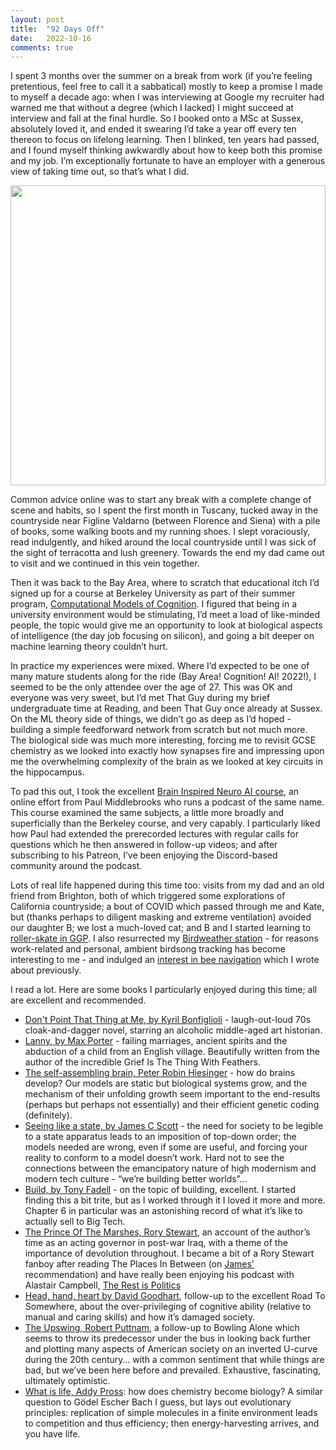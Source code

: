 ```yaml
---
layout: post
title:  "92 Days Off"
date:   2022-10-16
comments: true
---
```


I spent 3 months over the summer on a break from work (if you’re feeling pretentious, feel free to call it a sabbatical) mostly to keep a promise I made to myself a decade ago: when I was interviewing at Google my recruiter had warned me that without a degree (which I lacked) I might succeed at interview and fall at the final hurdle. So I booked onto a MSc at Sussex, absolutely loved it, and ended it swearing I’d take a year off every ten thereon to focus on lifelong learning. Then I blinked, ten years had passed, and I found myself thinking awkwardly about how to keep both this promise and my job. I’m exceptionally fortunate to have an employer with a generous view of taking time out, so that’s what I did.

<div style="width:100%;height:480px;text-align:center;">
  <a href="https://lh3.googleusercontent.com/oy3GJMgpmzm3zEp13GTq_aG2izaAQmNfRnkwkFcewsH_Szj4OQhkVDEa56nkfI_nMQvbKn8H_wttKCnlNEx7VgGLVuG0PrNP4IaVa6K85SW_mQj9gI5Fss9GTvCWsys5mIDggmXxwf8=w1920-h1080" target="_blank">
    <img style="height:100%;border:0;" src="https://lh3.googleusercontent.com/oy3GJMgpmzm3zEp13GTq_aG2izaAQmNfRnkwkFcewsH_Szj4OQhkVDEa56nkfI_nMQvbKn8H_wttKCnlNEx7VgGLVuG0PrNP4IaVa6K85SW_mQj9gI5Fss9GTvCWsys5mIDggmXxwf8=h480" />
  </a>
</div>

Common advice online was to start any break with a complete change of scene and habits, so I spent the first month in Tuscany, tucked away in the countryside near Figline Valdarno (between Florence and Siena) with a pile of books, some walking boots and my running shoes. I slept voraciously, read indulgently, and hiked around the local countryside until I was sick of the sight of terracotta and lush greenery. Towards the end my dad came out to visit and we continued in this vein together.

Then it was back to the Bay Area, where to scratch that educational itch I’d signed up for a course at Berkeley University as part of their summer program, [Computational Models of Cognition](https://classes.berkeley.edu/content/2022-summer-cogsci-131-001-lec-001). I figured that being in a university environment would be stimulating, I’d meet a load of like-minded people, the topic would give me an opportunity to look at biological aspects of intelligence (the day job focusing on silicon), and going a bit deeper on machine learning theory couldn’t hurt.

In practice my experiences were mixed. Where I’d expected to be one of many mature students along for the ride (Bay Area! Cognition! AI! 2022!), I seemed to be the only attendee over the age of 27. This was OK and everyone was very sweet, but I’d met That Guy during my brief undergraduate time at Reading, and been That Guy once already at Sussex. On the ML theory side of things, we didn’t go as deep as I’d hoped - building a simple feedforward network from scratch but not much more. The biological side was much more interesting, forcing me to revisit GCSE chemistry as we looked into exactly how synapses fire and impressing upon me the overwhelming complexity of the brain as we looked at key circuits in the hippocampus. 

To pad this out, I took the excellent [Brain Inspired Neuro AI course](https://braininspired.co/neuro-ai/), an online effort from Paul Middlebrooks who runs a podcast of the same name. This course examined the same subjects, a little more broadly and superficially than the Berkeley course, and very capably. I particularly liked how Paul had extended the prerecorded lectures with regular calls for questions which he then answered in follow-up videos; and after subscribing to his Patreon, I’ve been enjoying the Discord-based community around the podcast.

Lots of real life happened during this time too: visits from my dad and an old friend from Brighton, both of which triggered some explorations of California countryside; a bout of COVID which passed through me and Kate, but (thanks perhaps to diligent masking and extreme ventilation) avoided our daughter B; we lost a much-loved cat; and B and I started learning to [roller-skate in GGP](https://goldengatepark.com/6th-avenue-skate-park.html). I also resurrected my [Birdweather station](http://app.birdweather.com/stations/101) - for reasons work-related and personal, ambient birdsong tracking has become interesting to me - and indulged an [interest in bee navigation](http://www.tomhume.org/bee-optics/) which I wrote about previously.

I read a lot. Here are some books I particularly enjoyed during this time; all are excellent and recommended.

* [Don't Point That Thing at Me, by Kyril Bonfiglioli](https://www.amazon.com/Dont-Point-that-Thing-Me/dp/1585675628) - laugh-out-loud 70s cloak-and-dagger novel, starring an alcoholic middle-aged art historian.
* [Lanny, by Max Porter](https://www.amazon.com/Lanny-Novel-Max-Porter/dp/1555978401) - failing marriages, ancient spirits and the abduction of a child from an English village. Beautifully written from the author of the incredible Grief Is The Thing With Feathers.
* [The self-assembling brain, Peter Robin Hiesinger](https://www.amazon.com/Self-Assembling-Brain-Neural-Networks-Smarter/dp/0691181225) - how do brains develop? Our models are static but biological systems grow, and the mechanism of their unfolding growth seem important to the end-results (perhaps but perhaps not essentially) and their efficient genetic coding (definitely).
* [Seeing like a state, by James C Scott](https://www.amazon.com/Seeing-like-State-Certain-Condition/dp/0300078153) - the need for society to be legible to a state apparatus leads to an imposition of top-down order; the models needed are wrong, even if some are useful, and forcing your reality to conform to a model doesn’t work. Hard not to see the connections between the emancipatory nature of high modernism and modern tech culture - “we’re building better worlds”…
* [Build, by Tony Fadell](https://www.amazon.com/Build-Unorthodox-Guide-Making-Things/dp/B09LGNR2TW) - on the topic of building, excellent. I started finding this a bit trite, but as I worked through it I loved it more and more. Chapter 6 in particular was an astonishing record of what it’s like to actually sell to Big Tech.
* [The Prince Of The Marshes, Rory Stewart](https://www.amazon.com/Prince-Marshes-Other-Occupational-Hazards/dp/0156032791), an account of the author’s time as an acting governor in post-war Iraq, with a theme of the importance of devolution throughout. I became a bit of a Rory Stewart fanboy after reading The Places In Between (on [James'](http://www.orbific.com/) recommendation) and have really been enjoying his podcast with Alastair Campbell, [The Rest is Politics](https://shows.acast.com/the-rest-is-politics)
* [Head, hand, heart by David Goodhart](https://www.amazon.com/Head-Hand-Heart-Intelligence-Over-Rewarded/dp/1982128445), follow-up to the excellent Road To Somewhere, about the over-privileging of cognitive ability (relative to manual and caring skills) and how it’s damaged society.
* [The Upswing, Robert Puttnam](https://www.amazon.com/Upswing-America-Together-Century-Again/dp/198212914X), a follow-up to Bowling Alone which seems to throw its predecessor under the bus in looking back further and plotting many aspects of American society on an inverted U-curve during the 20th century… with a common sentiment that while things are bad, but we’ve been here before and prevailed. Exhaustive, fascinating, ultimately optimistic.
* [What is life, Addy Pross](https://www.amazon.com/What-Life-Chemistry-Becomes-Biology/dp/1522693009): how does chemistry become biology? A similar question to Gödel Escher Bach I guess, but lays out evolutionary principles: replication of simple molecules in a finite environment leads to competition and thus efficiency; then energy-harvesting arrives, and you have life.